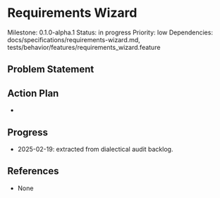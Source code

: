 # Requirements Wizard
Milestone: 0.1.0-alpha.1
Status: in progress
Priority: low
Dependencies: docs/specifications/requirements-wizard.md, tests/behavior/features/requirements_wizard.feature

## Problem Statement
<description>


## Action Plan
- <tasks>

## Progress
- 2025-02-19: extracted from dialectical audit backlog.

## References
- None

